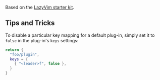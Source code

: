 Based on the [LazyVim starter kit](https://github.com/LazyVim/starter).

## Tips and Tricks

To disable a particular key mapping for a default plug-in, simply set it to `false` in the plug-in's `keys` settings:

```lua
return {
  "foo/plugin",
  keys = {
    { "<leader>f", false },
  }
}
```

